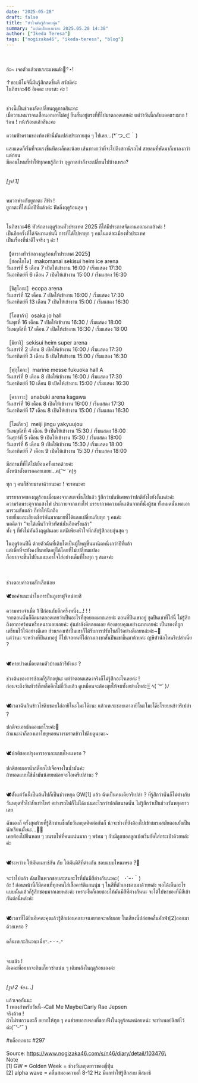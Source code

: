 ```yaml
---
date: "2025-05-28"
draft: false
title: "หัวใจมันรู้สึกอบอุ่น"
summary: "แปลบล็อกเทเรสะ 2025.05.28 14:38"
author: ["Ikeda Teresa"]
tags: ["nogizaka46", "ikeda-teresa", "blog"]
---
```


\
\
อ้ะ~ เจอตัวแล้วเทเรสะแพนด้า🎐꙳⋆!\
\
↑ชอบอีโมจินี่มันรู้สึกสดชื่นดี
สวัสดีค่ะ\
โนกิซากะ46 อิเคดะ เทเรสะ ค่ะ !\
\
\
ช่วงนี้เป็นช่วงผลัดเปลี่ยนฤดูกาลสินะคะ\
เมื่อวานหนาวจนเสื้อนอกเอาไม่อยู่ ยืนสั่นอยู่ตรงที่ที่ไปมาตลอดเลยค่ะ แต่ว่าวันนี้กลับแดดแรงมาก ! ร้อน ! หน้าร้อนแล้วสินะคะ\
\
ความฟ้าครามของท้องฟ้านี่มันเปล่งประกายสุด ๆ ไปเลย...(*´つ_⊂｀)\
\
แสงแดดก็เริ่มที่จะแรงขึ้นทีละเล็กละน้อย เส้นทางกว่าที่จะไปถึงสถานีรถไฟ สายลมที่พัดมาก็เบาลงกว่าแต่ก่อน\
มีตอนไหนที่ทำให้ทุกคนรู้สึกว่า ฤดูกาลกำลังจะเปลี่ยนไปบ้างเหรอ?\
\
\
_[รูป 1]_\
\
\
หมวกฟางกับยูกาตะ สีฟ้า !\
ยูกาตะที่ใส่เมื่อปีที่แล้วค่ะ ฟิลลิ่งฤดูร้อนสุด ๆ\
\
\
โนกิซากะ46 ทัวร์กลางฤดูร้อนทั่วประเทศ 2025 ก็ได้มีประกาศจัดงานออกมาแล้วค่ะ !\
เป็นอีกครั้งที่ได้จัดงานเช่นนี้ การที่ได้ไปหาทุก ๆ คนในแต่ละเมืองทั่วประเทศ\
เป็นเรื่องที่น่าดีใจจริง ๆ ค่ะ !\
\
【ตารางทัวร์กลางฤดูร้อนทั่วประเทศ 2025】\
［ฮอกไกโด］makomanai sekisui heim ice arena\
วันเสาร์ที่ 5 เดือน 7 เปิดให้เข้างาน 16:00 / เริ่มแสดง 17:30\
วันอาทิตย์ที่ 6 เดือน 7 เปิดให้เข้างาน 15:00 / เริ่มแสดง 16:30\
\
［ชิสุโอกะ］ecopa arena\
วันเสาร์ที่ 12 เดือน 7 เปิดให้เข้างาน 16:00 / เริ่มแสดง 17:30\
วันอาทิตย์ที่ 13 เดือน 7 เปิดให้เข้างาน 15:00 / เริ่มแสดง 16:30\
\
［โอซาก้า］osaka jo hall\
วันพุธที่ 16 เดือน 7 เปิดให้เข้างาน 16:30 / เริ่มแสดง 18:00\
วันพฤหัสที่ 17 เดือน 7 เปิดให้เข้างาน 16:30 / เริ่มแสดง 18:00\
\
［มิยางิ］sekisui heim super arena\
วันเสาร์ที่ 2 เดือน 8 เปิดให้เข้างาน 16:00 / เริ่มแสดง 17:30\
วันอาทิตย์ที่ 3 เดือน 8 เปิดให้เข้างาน 15:00 / เริ่มแสดง 16:30\
\
［ฟุกุโอกะ］marine messe fukuoka hall A\
วันเสาร์ที่ 9 เดือน 8 เปิดให้เข้างาน 16:00 / เริ่มแสดง 17:30\
วันอาทิตย์ที่ 10 เดือน 8 เปิดให้เข้างาน 15:00 / เริ่มแสดง 16:30\
\
［คากาวะ］anabuki arena kagawa\
วันเสาร์ที่ 16 เดือน 8 เปิดให้เข้างาน 16:00 / เริ่มแสดง 17:30\
วันอาทิตย์ที่ 17 เดือน 8 เปิดให้เข้างาน 15:00 / เริ่มแสดง 16:30\
\
［โตเกียว］meiji jingu yakyuujou\
วันพฤหัสที่ 4 เดือน 9 เปิดให้เข้างาน 15:30 / เริ่มแสดง 18:00\
วันศุกร์ที่ 5 เดือน 9 เปิดให้เข้างาน 15:30 / เริ่มแสดง 18:00\
วันเสาร์ที่ 6 เดือน 9 เปิดให้เข้างาน 15:30 / เริ่มแสดง 18:00\
วันอาทิตย์ที่ 7 เดือน 9 เปิดให้เข้างาน 15:30 / เริ่มแสดง 18:00\
\
มีสถานที่ที่ได้ไปเยือนครั้งแรกด้วยค่ะ\
ตั้งหน้าตั้งตารอคอยเลยย...ฅ(´꒳ `ฅ)ꪆ\
\
ทุก ๆ คนก็ช่วยมาหาด้วยนะคะ ! จะรอนะคะ\
\
บรรยากาศของฤดูร้อนเมื่อมองจากสเตจขึ้นไปแล้ว รู้สึกว่ามันพิเศษกว่าปกติยังไงยังงั้นหล่ะค่ะ\
ความร้อนระอุจากแสงไฟ ประกายจากแท่งไฟ บรรยากาศความตื่นเต้นจากที่นั่งผู้ชม ทั้งหมดนั่นพอเอามารวมกันแล้ว ก็ทำให้นึกถึง\
รอยยิ้มและเสียงเชียร์อันมากมายที่ได้แลกเปลี่ยนกับทุก ๆ คนค่ะ\
พอคิดว่า "จะได้เห็นวิวทิวทัศน์นั่นอีกครั้งแล้ว"\
ทั้ง ๆ ที่ยังไม่ทันถึงฤดูฝนเลย แต่มีเพียงหัวใจที่กลับรู้สึกอบอุ่นสุด ๆ\
\
ในฤดูร้อนปีนี้ ด้วยตัวฉันที่เติบโตเป็นผู้ใหญ่ขึ้นมานิดหนึ่งกว่าปีที่แล้ว\
แต่เพื่อที่จะยังคงยืนหยัดอยู่ได้โดยที่ไม่เปลี่ยนแปลง\
ก็อยากจะขึ้นไปยืนและเอาใจใส่อย่างเต็มที่ในทุก ๆ สเตจค่ะ\
\
\
\
ช่วงตอบคำถามสักเล็กน้อย\
\
🕊ขอคำแนะนำในการปีนภูเขาฟูจิหน่อยสิ\
\
ความทรงจำเมื่อ 1 ปีก่อนกับอีกครึ่งหนึ่ง...! ! !\
จากตอนนั้นก็คิดมาตลอดเลยว่าเป็นอะไรที่สุดยอดมากเลยค่ะ ตอนที่ปีนเขาอยู่ ชุดปีนเขาที่ใส่นี่ ไม่รู้สึกถึงอากาศร้อนหรือหนาวเลยเลยค่ะ อุ่นกำลังดีตลอดเลย ต้องขอบคุณอย่างมากเลยค่ะ เป็นของที่ถูกเตรียมไว้ให้อย่างดีเลย ส่วนรองเท้าปีนเขาก็ได้รับการปรับไซส์ไว้อย่างดีเลยหล่ะค่ะ~🗻\
แต่ว่านะ ระหว่างที่ปีนเขาอยู่ ก็ไปเจอคนที่ใส่กางเกงขาสั้นปีนเขาขึ้นมาด้วยค่ะ ฤาษีสำนักไหนรึเปล่าเนี่ย ?\
\
\
🕊หายปวดเมื่อยตามตัวบ้างแล้วรึยังนะ ?\
\
ช่วงต้นของการซ้อมก็รู้สึกอยู่นะ แต่ว่าตอนแสดงจริงก็ไม่รู้สึกอะไรเลยค่ะ !\
ก่อนจะถึงวันทัวร์ก็เหลืออีกไม่กี่วันแล้ว ดูเหมือนจะต้องลุยให้จบทั้งอย่างงี้หล่ะ=͟͟͞͞ ﾍ(  ˙꒳​˙ )ﾉ\
\
\
🕊เวลาฉันกินข้าวไข่ดิบชอบใส่อายิโนะโมะโต๊ะนะ แล้วเทเระชอบเอาอายิโนะโมะโต๊ะโรยบนข้าวรึเปล่า ?\
\
ปกติจะเอาผักดองมาโรยค่ะ🥒\
ถ้าแนะนำก็ลองเอาโชยุหอยนางรมราดข้าวไข่ดิบดูนะคะ~\
\
\
🕊ปกติชอบปรุงคาราอาเกะแบบไหนเหรอ ?\
\
ปกติชอบเอาน้ำสต็อกไปเจือจางในน้ำมันค่ะ\
ถ้าทอดแบบใช้น้ำมันน้อยหน่อยจะโอเครึเปล่านะ ?\
\
\
🕊ตั้งแต่วันนี้เป็นต้นไปก็เป็นช่วงหยุด GW[1] แล้ว ฉันเป็นคนเดียวรึเปล่า ? ที่รู้สึกว่านั่นก็ไม่ต่างกับวันหยุดทั่วไปสักเท่าไหร่ อย่างรถไฟก็ไม่ได้แน่นอะไรกว่าปกติขนาดนั้น ไม่รู้สึกว่าเป็นช่วงวันหยุดยาวเลย\
\
ฉันเองก็ ครั้งสุดท้ายที่รู้สึกซาบซึ้งกับวันหยุดติดต่อกันก็ น่าจะช่วงที่ยังต้องไปเข้าชมรมสมัยตอนยังเป็นนักเรียนมั้งนะ...🤔💭\
เคยต้องไปยืนหลบ ๆ บนรถไฟที่คนแน่นมาก ๆ พร้อม ๆ กับมีลูกบอลลูกเบ้อเริ่มยัดใส่กระเป๋าด้วยหล่ะค่ะ\
\
\
🕊ระหว่าง ให้มันแมทซ์กัน กับ ให้มันมีสีที่ต่างกัน ชอบแบบไหนเหรอ ?🥹\
\
จะว่าไปแล้ว ฉันเป็นพวกชอบสะสมอะไรที่มันมีสีต่างกันนะคะ(　･´ｰ･｀)\
อ้ะ ! ก่อนหน้านี้ก็มีตอนที่ทุกคนใส่เสื้อคาร์ดิแกนนุ่ม ๆ ในสีที่ตัวเองชอบมาด้วยหล่ะ พอได้เห็นอะไรแบบนั้นแล้วก็รู้สึกชอบมากเลยหล่ะค่ะ เพราะงั้นก็เลยชอบให้มันมีสีที่ต่างกันนะ จะได้ไปหาของที่มีสีเข้ากันต่อนี่หล่ะค่ะ\
\
\
🕊เวลาที่ได้ยินอิเคดะคุงแล้วรู้สึกผ่อนคลายจนอยากจะหลับเลย ในเสียงนี่ปล่อยคลื่นอัลฟ่า[2]ออกมาด้วยเหรอ ?\
\
คลื่นเทเระสินะคะเนี่ยᐡ𓂂- · -𓂂ᐡ\
\
\
จบแล้ว !\
อิเคดะที่อยากจะกินเกี๊ยวซ่าแน่น ๆ เติมพลังในฤดูร้อนเองค่ะ\
\
\
_[รูป 2 จ้อง...]_\
\
แล้วเจอกันนะ\
1 เพลงสำหรับวันนี้⇢Call Me Maybe/Carly Rae Jepsen\
จริงด้วย !\
ถ้าไม่รบกวนละก็ อยากให้ทุก ๆ คนช่วยบอกเพลงที่ชอบฟังในฤดูร้อนหน่อยหน่ะ จะทำเพลย์ลิสต์ไว้ค่ะ(˶'ᵕ'˶ )\
\
#บล็อกเทเระ #297\
\
Source: https://www.nogizaka46.com/s/n46/diary/detail/103476\
\
Note\
[1] GW = Golden Week = ช่วงวันหยุดยาวของญี่ปุ่น\
[2] alpha wave = คลื่นสมองความถี่ 8-12 Hz มีผลทำให้รู้สึกสงบ มีสมาธิ
